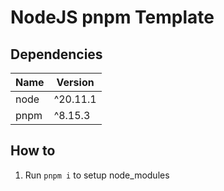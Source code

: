 # NodeJS pnpm Template

## Dependencies

| Name | Version |
| --- | --- |
| node | ^20.11.1 |
| pnpm | ^8.15.3 |

## How to

1. Run `pnpm i` to setup node_modules
